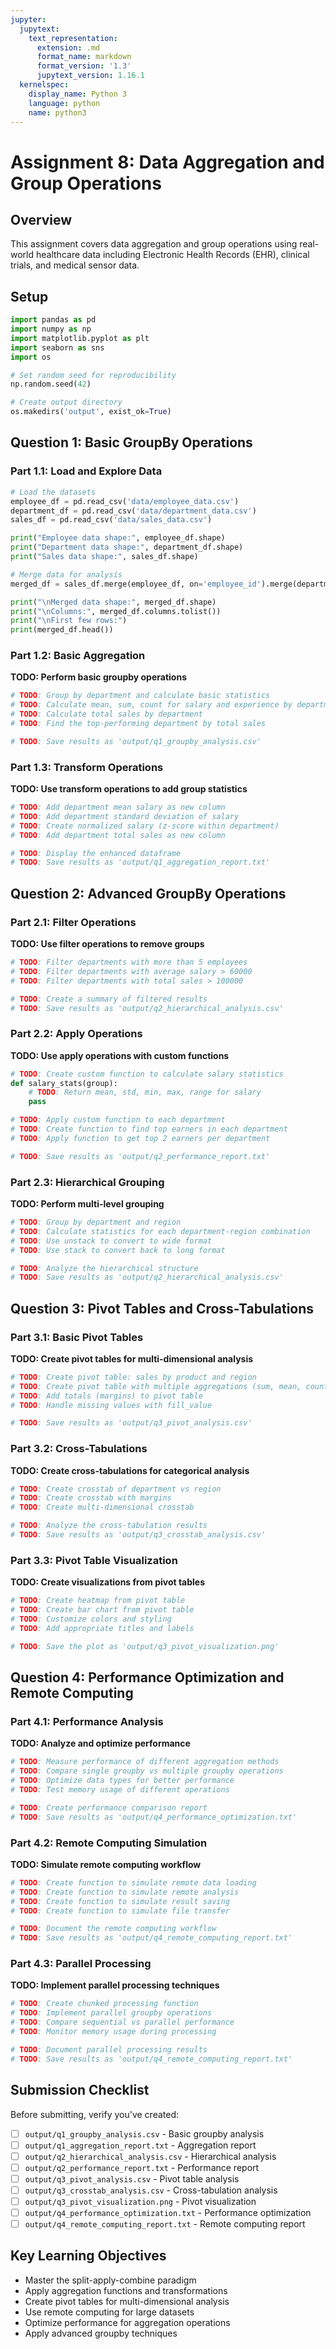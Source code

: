 ```yaml
---
jupyter:
  jupytext:
    text_representation:
      extension: .md
      format_name: markdown
      format_version: '1.3'
      jupytext_version: 1.16.1
  kernelspec:
    display_name: Python 3
    language: python
    name: python3
---
```


# Assignment 8: Data Aggregation and Group Operations

## Overview
This assignment covers data aggregation and group operations using real-world healthcare data including Electronic Health Records (EHR), clinical trials, and medical sensor data.

## Setup

```python
import pandas as pd
import numpy as np
import matplotlib.pyplot as plt
import seaborn as sns
import os

# Set random seed for reproducibility
np.random.seed(42)

# Create output directory
os.makedirs('output', exist_ok=True)
```

## Question 1: Basic GroupBy Operations

### Part 1.1: Load and Explore Data

```python
# Load the datasets
employee_df = pd.read_csv('data/employee_data.csv')
department_df = pd.read_csv('data/department_data.csv')
sales_df = pd.read_csv('data/sales_data.csv')

print("Employee data shape:", employee_df.shape)
print("Department data shape:", department_df.shape)
print("Sales data shape:", sales_df.shape)

# Merge data for analysis
merged_df = sales_df.merge(employee_df, on='employee_id').merge(department_df, on='department_id')

print("\nMerged data shape:", merged_df.shape)
print("\nColumns:", merged_df.columns.tolist())
print("\nFirst few rows:")
print(merged_df.head())
```

### Part 1.2: Basic Aggregation

**TODO: Perform basic groupby operations**

```python
# TODO: Group by department and calculate basic statistics
# TODO: Calculate mean, sum, count for salary and experience by department
# TODO: Calculate total sales by department
# TODO: Find the top-performing department by total sales

# TODO: Save results as 'output/q1_groupby_analysis.csv'
```

### Part 1.3: Transform Operations

**TODO: Use transform operations to add group statistics**

```python
# TODO: Add department mean salary as new column
# TODO: Add department standard deviation of salary
# TODO: Create normalized salary (z-score within department)
# TODO: Add department total sales as new column

# TODO: Display the enhanced dataframe
# TODO: Save results as 'output/q1_aggregation_report.txt'
```

## Question 2: Advanced GroupBy Operations

### Part 2.1: Filter Operations

**TODO: Use filter operations to remove groups**

```python
# TODO: Filter departments with more than 5 employees
# TODO: Filter departments with average salary > 60000
# TODO: Filter departments with total sales > 100000

# TODO: Create a summary of filtered results
# TODO: Save results as 'output/q2_hierarchical_analysis.csv'
```

### Part 2.2: Apply Operations

**TODO: Use apply operations with custom functions**

```python
# TODO: Create custom function to calculate salary statistics
def salary_stats(group):
    # TODO: Return mean, std, min, max, range for salary
    pass

# TODO: Apply custom function to each department
# TODO: Create function to find top earners in each department
# TODO: Apply function to get top 2 earners per department

# TODO: Save results as 'output/q2_performance_report.txt'
```

### Part 2.3: Hierarchical Grouping

**TODO: Perform multi-level grouping**

```python
# TODO: Group by department and region
# TODO: Calculate statistics for each department-region combination
# TODO: Use unstack to convert to wide format
# TODO: Use stack to convert back to long format

# TODO: Analyze the hierarchical structure
# TODO: Save results as 'output/q2_hierarchical_analysis.csv'
```

## Question 3: Pivot Tables and Cross-Tabulations

### Part 3.1: Basic Pivot Tables

**TODO: Create pivot tables for multi-dimensional analysis**

```python
# TODO: Create pivot table: sales by product and region
# TODO: Create pivot table with multiple aggregations (sum, mean, count)
# TODO: Add totals (margins) to pivot table
# TODO: Handle missing values with fill_value

# TODO: Save results as 'output/q3_pivot_analysis.csv'
```

### Part 3.2: Cross-Tabulations

**TODO: Create cross-tabulations for categorical analysis**

```python
# TODO: Create crosstab of department vs region
# TODO: Create crosstab with margins
# TODO: Create multi-dimensional crosstab

# TODO: Analyze the cross-tabulation results
# TODO: Save results as 'output/q3_crosstab_analysis.csv'
```

### Part 3.3: Pivot Table Visualization

**TODO: Create visualizations from pivot tables**

```python
# TODO: Create heatmap from pivot table
# TODO: Create bar chart from pivot table
# TODO: Customize colors and styling
# TODO: Add appropriate titles and labels

# TODO: Save the plot as 'output/q3_pivot_visualization.png'
```

## Question 4: Performance Optimization and Remote Computing

### Part 4.1: Performance Analysis

**TODO: Analyze and optimize performance**

```python
# TODO: Measure performance of different aggregation methods
# TODO: Compare single groupby vs multiple groupby operations
# TODO: Optimize data types for better performance
# TODO: Test memory usage of different operations

# TODO: Create performance comparison report
# TODO: Save results as 'output/q4_performance_optimization.txt'
```

### Part 4.2: Remote Computing Simulation

**TODO: Simulate remote computing workflow**

```python
# TODO: Create function to simulate remote data loading
# TODO: Create function to simulate remote analysis
# TODO: Create function to simulate result saving
# TODO: Create function to simulate file transfer

# TODO: Document the remote computing workflow
# TODO: Save results as 'output/q4_remote_computing_report.txt'
```

### Part 4.3: Parallel Processing

**TODO: Implement parallel processing techniques**

```python
# TODO: Create chunked processing function
# TODO: Implement parallel groupby operations
# TODO: Compare sequential vs parallel performance
# TODO: Monitor memory usage during processing

# TODO: Document parallel processing results
# TODO: Save results as 'output/q4_remote_computing_report.txt'
```

## Submission Checklist

Before submitting, verify you've created:

- [ ] `output/q1_groupby_analysis.csv` - Basic groupby analysis
- [ ] `output/q1_aggregation_report.txt` - Aggregation report
- [ ] `output/q2_hierarchical_analysis.csv` - Hierarchical analysis
- [ ] `output/q2_performance_report.txt` - Performance report
- [ ] `output/q3_pivot_analysis.csv` - Pivot table analysis
- [ ] `output/q3_crosstab_analysis.csv` - Cross-tabulation analysis
- [ ] `output/q3_pivot_visualization.png` - Pivot visualization
- [ ] `output/q4_performance_optimization.txt` - Performance optimization
- [ ] `output/q4_remote_computing_report.txt` - Remote computing report

## Key Learning Objectives

- Master the split-apply-combine paradigm
- Apply aggregation functions and transformations
- Create pivot tables for multi-dimensional analysis
- Use remote computing for large datasets
- Optimize performance for aggregation operations
- Apply advanced groupby techniques

